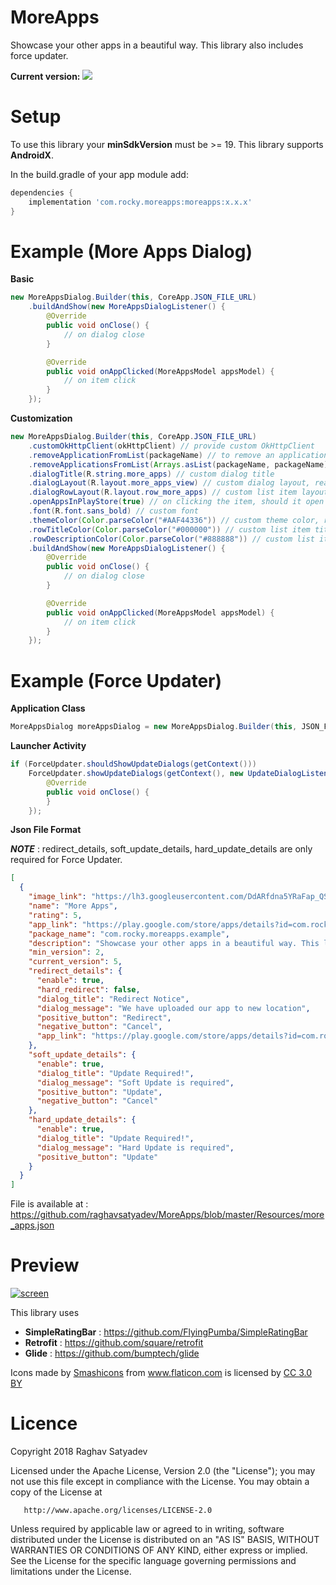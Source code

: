 # MoreApps
Showcase your other apps in a beautiful way. This library also includes force updater.

**Current version:**  <a href='https://bintray.com/raghavsatyadev/Maven/MoreApps/_latestVersion'><img src='https://api.bintray.com/packages/raghavsatyadev/Maven/MoreApps/images/download.svg'></a>

# Setup
To use this library your **minSdkVersion** must be >= 19. This library supports **AndroidX**.

In the build.gradle of your app module add:

```gradle
dependencies {
    implementation 'com.rocky.moreapps:moreapps:x.x.x'
}
```

# Example (More Apps Dialog)

**Basic**

```java
new MoreAppsDialog.Builder(this, CoreApp.JSON_FILE_URL)
    .buildAndShow(new MoreAppsDialogListener() {
        @Override
        public void onClose() {
            // on dialog close
        }

        @Override
        public void onAppClicked(MoreAppsModel appsModel) {
            // on item click
        }
    });
```

**Customization**

```java
new MoreAppsDialog.Builder(this, CoreApp.JSON_FILE_URL)
    .customOkHttpClient(okHttpClient) // provide custom OkHttpClient
    .removeApplicationFromList(packageName) // to remove an application from the list, give package name here
    .removeApplicationsFromList(Arrays.asList(packageName, packageName)) // to remove applications from the list, give package names here
    .dialogTitle(R.string.more_apps) // custom dialog title
    .dialogLayout(R.layout.more_apps_view) // custom dialog layout, read more instructions in it's javadoc
    .dialogRowLayout(R.layout.row_more_apps) // custom list item layout, read more instructions in it's javadoc
    .openAppsInPlayStore(true) // on clicking the item, should it open in the play store
    .font(R.font.sans_bold) // custom font
    .themeColor(Color.parseColor("#AAF44336")) // custom theme color, read more in javadoc default primary color
    .rowTitleColor(Color.parseColor("#000000")) // custom list item title color
    .rowDescriptionColor(Color.parseColor("#888888")) // custom list item description color
    .buildAndShow(new MoreAppsDialogListener() {
        @Override
        public void onClose() {
            // on dialog close
        }

        @Override
        public void onAppClicked(MoreAppsModel appsModel) {
            // on item click
        }
    });

```

# Example (Force Updater)

**Application Class**

```java
MoreAppsDialog moreAppsDialog = new MoreAppsDialog.Builder(this, JSON_FILE_URL).build(); //calling this method in application class would be recommended
```

**Launcher Activity**

```java
if (ForceUpdater.shouldShowUpdateDialogs(getContext()))
    ForceUpdater.showUpdateDialogs(getContext(), new UpdateDialogListener() {
        @Override
        public void onClose() {
        }
    });
```

**Json File Format**

***NOTE*** : redirect_details, soft_update_details, hard_update_details are only required for Force Updater.

```json
[
  {
    "image_link": "https://lh3.googleusercontent.com/DdARfdna5YRaFap_QS11lC4a63hZ4MyaE2knX7b4hP4Wo-GThQVzlwGgwwj7yOpII6-T=s180-rw",
    "name": "More Apps",
    "rating": 5,
    "app_link": "https://play.google.com/store/apps/details?id=com.rocky.moreapps.example",
    "package_name": "com.rocky.moreapps.example",
    "description": "Showcase your other apps in a beautiful way. This library also includes force updater.",
    "min_version": 2,
    "current_version": 5,
    "redirect_details": {
      "enable": true,
      "hard_redirect": false,
      "dialog_title": "Redirect Notice",
      "dialog_message": "We have uploaded our app to new location",
      "positive_button": "Redirect",
      "negative_button": "Cancel",
      "app_link": "https://play.google.com/store/apps/details?id=com.rocky.moreapps.example"
    },
    "soft_update_details": {
      "enable": true,
      "dialog_title": "Update Required!",
      "dialog_message": "Soft Update is required",
      "positive_button": "Update",
      "negative_button": "Cancel"
    },
    "hard_update_details": {
      "enable": true,
      "dialog_title": "Update Required!",
      "dialog_message": "Hard Update is required",
      "positive_button": "Update"
    }
  }
]
```

File is available at : https://github.com/raghavsatyadev/MoreApps/blob/master/Resources/more_apps.json

# Preview

[![screen](https://raw.githubusercontent.com/raghavsatyadev/MoreApps/master/Resources/Option-1.png)](https://github.com/raghavsatyadev/MoreApps)

This library uses 

- **SimpleRatingBar** :  https://github.com/FlyingPumba/SimpleRatingBar
- **Retrofit** : https://github.com/square/retrofit
- **Glide** : https://github.com/bumptech/glide

<div>Icons made by <a href="https://www.flaticon.com/authors/smashicons" title="Smashicons">Smashicons</a> from <a href="https://www.flaticon.com/" 			    title="Flaticon">www.flaticon.com</a> is licensed by <a href="http://creativecommons.org/licenses/by/3.0/" 			    title="Creative Commons BY 3.0" target="_blank">CC 3.0 BY</a></div>


# Licence
Copyright 2018 Raghav Satyadev

   Licensed under the Apache License, Version 2.0 (the "License");
   you may not use this file except in compliance with the License.
   You may obtain a copy of the License at

       http://www.apache.org/licenses/LICENSE-2.0

   Unless required by applicable law or agreed to in writing, software
   distributed under the License is distributed on an "AS IS" BASIS,
   WITHOUT WARRANTIES OR CONDITIONS OF ANY KIND, either express or implied.
   See the License for the specific language governing permissions and
   limitations under the License.
